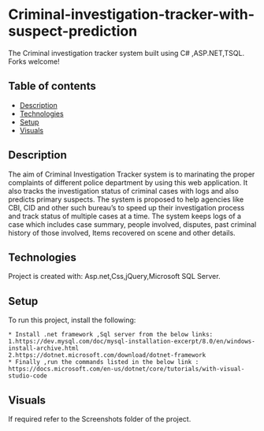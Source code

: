 # Criminal-investigation-tracker-with-suspect-prediction
The  Criminal investigation tracker system built using C# ,ASP.NET,TSQL. Forks welcome!

## Table of contents
* [Description](#description)
* [Technologies](#technologies)
* [Setup](#setup)
* [Visuals](#Visuals)


## Description
The aim of Criminal Investigation Tracker system is to marinating the proper complaints of different police department by using this web application.
It also  tracks the investigation status of criminal cases with logs and also predicts primary suspects. The system is proposed to help agencies like CBI, CID and other such bureau’s to speed up their
investigation process and track status of multiple cases at a time.
The system keeps logs of a case which includes case summary, people involved, disputes, past criminal history of those involved, Items recovered on scene and other details.
	
## Technologies
Project is created with:
Asp.net,Css,jQuery,Microsoft SQL Server.
	
## Setup
To run this project, install the following:

```
* Install .net framework ,Sql server from the below links:
1.https://dev.mysql.com/doc/mysql-installation-excerpt/8.0/en/windows-install-archive.html
2.https://dotnet.microsoft.com/download/dotnet-framework
* Finally ,run the commands listed in the below link :
https://docs.microsoft.com/en-us/dotnet/core/tutorials/with-visual-studio-code
```

## Visuals
If required refer to the Screenshots folder of the project.


